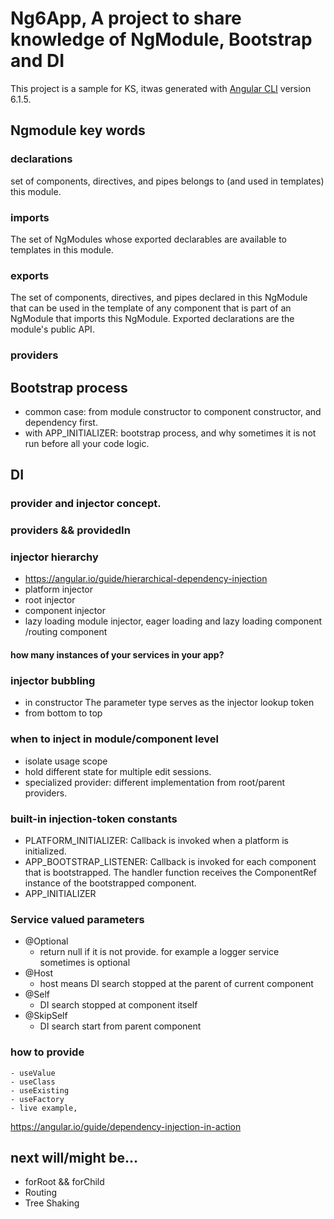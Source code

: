 # Ng6App, A project to share knowledge of NgModule, Bootstrap and DI

This project is a sample for KS, itwas generated with [Angular CLI](https://github.com/angular/angular-cli) version 6.1.5.


## Ngmodule key words

### declarations
set of components, directives, and pipes belongs to (and used in templates) this module.

### imports 
The set of NgModules whose exported declarables are available to templates in this module.

### exports 
The set of components, directives, and pipes declared in this NgModule that can be used in the template of any component that is part of an NgModule that imports this NgModule. Exported declarations are the module's public API.

### providers


## Bootstrap process
- common case:
from module constructor to component constructor, and dependency first.
- with APP_INITIALIZER: 
 bootstrap process, and why sometimes it is not run before all your code logic.

## DI
### provider and injector concept. 
### providers && providedIn
### injector hierarchy
- https://angular.io/guide/hierarchical-dependency-injection
- platform injector
- root injector
- component injector
- lazy loading module injector, eager loading and lazy loading component /routing component

#### how many instances of your services in your app?

### injector bubbling
- in constructor The parameter type serves as the injector lookup token  
- from bottom to top
  
### when to inject in module/component level
- isolate usage scope
- hold different state for multiple edit sessions.
- specialized provider: different implementation from root/parent providers.



### built-in injection-token constants
- PLATFORM_INITIALIZER: Callback is invoked when a platform is initialized.
- APP_BOOTSTRAP_LISTENER: Callback is invoked for each component that is bootstrapped. The handler function receives the ComponentRef instance of the bootstrapped component.
- APP_INITIALIZER

### Service valued parameters 
  - @Optional 
    - return null if it is not provide. for example a logger service sometimes is optional
  - @Host
    - host means DI search stopped at the parent of current component
  - @Self
    - DI search stopped at component itself
  - @SkipSelf 
    - DI search start from parent component
### how to provide
    - useValue
    - useClass
    - useExisting
    - useFactory
    - live example,  
https://angular.io/guide/dependency-injection-in-action


## next will/might be...
- forRoot && forChild
- Routing
- Tree Shaking
